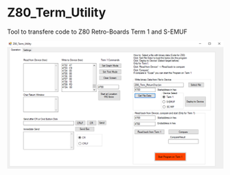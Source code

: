 # Z80_Term_Utility
Tool to transfere code to Z80 Retro-Boards Term 1 and S-EMUF

![gallery](Z80_Term_Utility.png)
